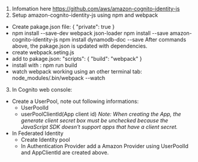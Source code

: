 1. Infomation here https://github.com/aws/amazon-cognito-identity-js
2. Setup amazon-cognito-identity-js using npm and webpack
  - Create pakage.json file:
      {
      "private": true
      }
  -  npm install --save-dev webpack json-loader
     npm install --save amazon-cognito-identity-js
     npm install dynamodb-doc --save
  After commands above, the pakage.json is updated with dependencies.
  - create webpack.seting.js
  - add to pakage.json:
      "scripts": {
      "build": "webpack"
      }
  - install with : npm run build
  - watch webpack working using an other terminal tab:
    node_modules/.bin/webpack --watch    
3. In Cognito web console:
  - Create a UserPool, note out following informations:
    + UserPoolId
    + userPoolClientId(App client id)
  *Note: When creating the App, the generate client secret box must be unchecked because the JavaScript SDK doesn't support apps that have a client secret.*
  - In Federated Identity
    + Create Identity pool
    + In Authentication Provider add a Amazon Provider using UserPoolId and AppClientId are created above.
